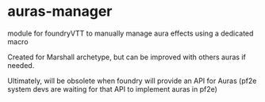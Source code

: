 # auras-manager
module for foundryVTT to manually manage aura effects using a dedicated macro

Created for Marshall archetype, but can be improved with others auras if needed.

Ultimately, will be obsolete when foundry will provide an API for Auras (pf2e system devs are waiting for that API to implement auras in pf2e)
